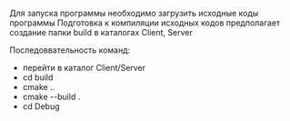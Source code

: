 Для запуска программы необходимо загрузить исходные коды программы
Подготовка к компиляции исходных кодов предполагает создание папки build в каталогах Client, Server

Последоввательность команд:
- перейти в каталог Client/Server
- cd build
- cmake ..
- cmake --build .
- cd Debug

